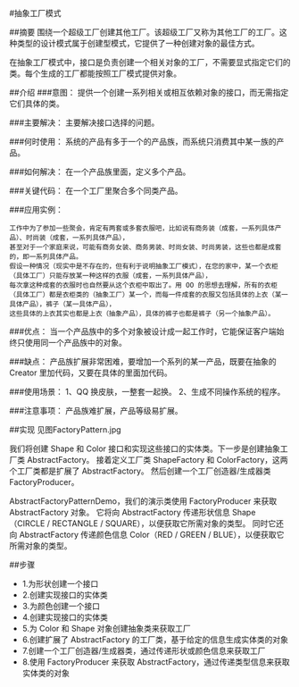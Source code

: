 #抽象工厂模式

##摘要
围绕一个超级工厂创建其他工厂。该超级工厂又称为其他工厂的工厂。这种类型的设计模式属于创建型模式，它提供了一种创建对象的最佳方式。

在抽象工厂模式中，接口是负责创建一个相关对象的工厂，不需要显式指定它们的类。每个生成的工厂都能按照工厂模式提供对象。

##介绍
###意图：
提供一个创建一系列相关或相互依赖对象的接口，而无需指定它们具体的类。

###主要解决：
主要解决接口选择的问题。

###何时使用：
系统的产品有多于一个的产品族，而系统只消费其中某一族的产品。

###如何解决：
在一个产品族里面，定义多个产品。

###关键代码：
在一个工厂里聚合多个同类产品。

###应用实例：
~~~
工作中为了参加一些聚会，肯定有两套或多套衣服吧，比如说有商务装（成套，一系列具体产品）、时尚装（成套，一系列具体产品），
甚至对于一个家庭来说，可能有商务女装、商务男装、时尚女装、时尚男装，这些也都是成套的，即一系列具体产品。
假设一种情况（现实中是不存在的，但有利于说明抽象工厂模式），在您的家中，某一个衣柜（具体工厂）只能存放某一种这样的衣服（成套，一系列具体产品），
每次拿这种成套的衣服时也自然要从这个衣柜中取出了。用 OO 的思想去理解，所有的衣柜（具体工厂）都是衣柜类的（抽象工厂）某一个，而每一件成套的衣服又包括具体的上衣（某一具体产品），裤子（某一具体产品），
这些具体的上衣其实也都是上衣（抽象产品），具体的裤子也都是裤子（另一个抽象产品）。
~~~

###优点：
当一个产品族中的多个对象被设计成一起工作时，它能保证客户端始终只使用同一个产品族中的对象。

###缺点：
产品族扩展非常困难，要增加一个系列的某一产品，既要在抽象的 Creator 里加代码，又要在具体的里面加代码。

###使用场景：
 1、QQ 换皮肤，一整套一起换。 2、生成不同操作系统的程序。

###注意事项：
产品族难扩展，产品等级易扩展。





##实现
见图FactoryPattern.jpg

我们将创建 Shape 和 Color 接口和实现这些接口的实体类。下一步是创建抽象工厂类 AbstractFactory。
接着定义工厂类 ShapeFactory 和 ColorFactory，这两个工厂类都是扩展了 AbstractFactory。
然后创建一个工厂创造器/生成器类 FactoryProducer。

AbstractFactoryPatternDemo，我们的演示类使用 FactoryProducer 来获取 AbstractFactory 对象。
它将向 AbstractFactory 传递形状信息 Shape（CIRCLE / RECTANGLE / SQUARE），以便获取它所需对象的类型。
同时它还向 AbstractFactory 传递颜色信息 Color（RED / GREEN / BLUE），以便获取它所需对象的类型。


##步骤
  * 1.为形状创建一个接口
  * 2.创建实现接口的实体类
  * 3.为颜色创建一个接口
  * 4.创建实现接口的实体类
  * 5.为 Color 和 Shape 对象创建抽象类来获取工厂
  * 6.创建扩展了 AbstractFactory 的工厂类，基于给定的信息生成实体类的对象
  * 7.创建一个工厂创造器/生成器类，通过传递形状或颜色信息来获取工厂
  * 8.使用 FactoryProducer 来获取 AbstractFactory，通过传递类型信息来获取实体类的对象
  
  
